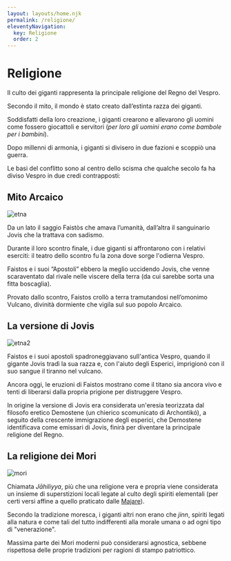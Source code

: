 ```yaml
---
layout: layouts/home.njk
permalink: /religione/
eleventyNavigation:
  key: Religione
  order: 2
---
```


# Religione

Il culto dei giganti rappresenta la principale religione del Regno del Vespro.

Secondo il mito, il mondo è stato creato dall’estinta razza dei giganti.

Soddisfatti della loro creazione, i giganti crearono e allevarono gli uomini come fossero giocattoli e servitori (_per loro gli uomini erano come bambole per i bambini_).

Dopo millenni di armonia, i giganti si divisero in due fazioni e scoppiò una guerra.

Le basi del conflitto sono al centro dello scisma che qualche secolo fa ha diviso Vespro in due credi contrapposti:

## Mito Arcaico

![etna](https://upload.wikimedia.org/wikipedia/commons/c/cc/Mount_Etna_1842.jpg)

Da un lato il saggio Faistòs che amava l’umanità, dall’altra il sanguinario Jovis che la trattava con sadismo.

Durante il loro scontro finale, i due giganti si affrontarono con i relativi eserciti: il teatro dello scontro fu la zona dove sorge l'odierna Vespro.

Faistos e i suoi “Apostoli” ebbero la meglio uccidendo Jovis, che venne scaraventato dal rivale nelle viscere della terra (da cui sarebbe sorta una fitta boscaglia).

Provato dallo scontro, Faistos crollò a terra tramutandosi nell’omonimo Vulcano, divinità dormiente che vigila sul suo popolo Arcaico.

## La versione di Jovis

![etna2](https://upload.wikimedia.org/wikipedia/commons/5/5d/Eruzione_dell%27Etna_del_1766%2C_incisione_colorata_di_Alessandro_D%27Anna.jpg)

Faistos e i suoi apostoli spadroneggiavano sull'antica Vespro, quando il gigante Jovis tradì la sua razza e, con l'aiuto degli Esperici, imprigionò con il suo sangue il tiranno nel vulcano.

Ancora oggi, le eruzioni di Faistos mostrano come il titano sia ancora vivo e tenti di liberarsi dalla propria prigione per distruggere Vespro.

In origine la versione di Jovis era considerata un'eresia teorizzata dal filosofo eretico Demostene (un chierico scomunicato di Archontikó), a seguito della crescente immigrazione degli esperici, che Demostene identificava come emissari di Jovis, finirà per diventare la principale religione del Regno.

## La religione dei Mori

![mori](https://upload.wikimedia.org/wikipedia/commons/thumb/e/ea/Basawan._The_Thief%2C_the_Demon_and_the_Devotee._An_illustration_from_the_Anvar-i_Suhaili%2C_dated_1570-71._Library_of_the_School_of_Oriental_and_African_Studies%2C_London_-_%D0%BA%D0%BE%D0%BF%D0%B8%D1%8F.jpg/800px-thumbnail.jpg)

Chiamata _Jāhiliyya_, più che una religione vera e propria viene considerata un insieme di superstizioni locali legate al culto degli spiriti elementali (per certi versi affine a quello praticato dalle [Majare](/classi/majara/)).

Secondo la tradizione moresca, i giganti altri non erano che _jinn_, spiriti legati alla natura e come tali del tutto indifferenti alla morale umana o ad ogni tipo di "venerazione".

Massima parte dei Mori moderni può considerarsi agnostica, sebbene rispettosa delle proprie tradizioni per ragioni di stampo patriottico.
